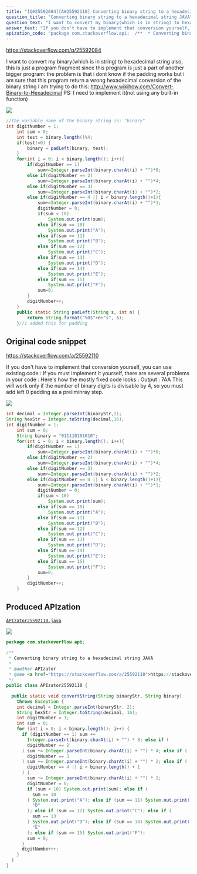 ```yaml
---
title: "[Q#25592084][A#25592110] Converting binary string to a hexadecimal string JAVA"
question_title: "Converting binary string to a hexadecimal string JAVA"
question_text: "I want to convert my binary(which is in string) to hexadecimal string also, this is just a program fragment since this program is just a part of another bigger program: the problem is that i dont know if the padding works but i am sure that this program return a wrong hexadecimal conversion of the binary string I am trying to do this: http://www.wikihow.com/Convert-Binary-to-Hexadecimal PS: I need to implement it(not using any built-in function)"
answer_text: "If you don't have to implement that conversion yourself, you can use existing code : If you must implement it yourself, there are several problems in your code : Here's how the mostly fixed code looks : Output : 7AA This will work only if the number of binary digits is divisable by 4, so you must add left 0 padding as a preliminray step."
apization_code: "package com.stackoverflow.api;  /**  * Converting binary string to a hexadecimal string JAVA  *  * @author APIzator  * @see <a href=\"https://stackoverflow.com/a/25592110\">https://stackoverflow.com/a/25592110</a>  */ public class APIzator25592110 {    public static void convertString(String binaryStr, String binary)     throws Exception {     int decimal = Integer.parseInt(binaryStr, 2);     String hexStr = Integer.toString(decimal, 16);     int digitNumber = 1;     int sum = 0;     for (int i = 0; i < binary.length(); i++) {       if (digitNumber == 1) sum +=         Integer.parseInt(binary.charAt(i) + \"\") * 8; else if (         digitNumber == 2       ) sum += Integer.parseInt(binary.charAt(i) + \"\") * 4; else if (         digitNumber == 3       ) sum += Integer.parseInt(binary.charAt(i) + \"\") * 2; else if (         digitNumber == 4 || i < binary.length() + 1       ) {         sum += Integer.parseInt(binary.charAt(i) + \"\") * 1;         digitNumber = 0;         if (sum < 10) System.out.print(sum); else if (           sum == 10         ) System.out.print(\"A\"); else if (sum == 11) System.out.print(           \"B\"         ); else if (sum == 12) System.out.print(\"C\"); else if (           sum == 13         ) System.out.print(\"D\"); else if (sum == 14) System.out.print(           \"E\"         ); else if (sum == 15) System.out.print(\"F\");         sum = 0;       }       digitNumber++;     }   } }"
---
```


https://stackoverflow.com/q/25592084

I want to convert my binary(which is in string) to hexadecimal string also, this is just a program fragment since this program is just a part of another bigger program:
the problem is that i dont know if the padding works but i am sure that this program return a wrong hexadecimal conversion of the binary string I am trying to do this:
http://www.wikihow.com/Convert-Binary-to-Hexadecimal
PS: I need to implement it(not using any built-in function)


<div class="code-logo"><img src="/stackoverflow.png" /></div>

```java
//the variable name of the binary string is: "binary"
int digitNumber = 1;
    int sum = 0;
    int test = binary.length()%4;
    if(test!=0) {
        binary = padLeft(binary, test);
    }
    for(int i = 0; i < binary.length(); i++){
        if(digitNumber == 1)
            sum+=Integer.parseInt(binary.charAt(i) + "")*8;
        else if(digitNumber == 2)
            sum+=Integer.parseInt(binary.charAt(i) + "")*4;
        else if(digitNumber == 3)
            sum+=Integer.parseInt(binary.charAt(i) + "")*2;
        else if(digitNumber == 4 || i < binary.length()+1){
            sum+=Integer.parseInt(binary.charAt(i) + "")*1;
            digitNumber = 0;
            if(sum < 10)
                System.out.print(sum);
            else if(sum == 10)
                System.out.print("A");
            else if(sum == 11)
                System.out.print("B");
            else if(sum == 12)
                System.out.print("C");
            else if(sum == 13)
                System.out.print("D");
            else if(sum == 14)
                System.out.print("E");
            else if(sum == 15)
                System.out.print("F");
            sum=0;
        }
        digitNumber++;  
    }
    public static String padLeft(String s, int n) {
        return String.format("%0$"+n+"s", s);
    }//i added this for padding
```


## Original code snippet

https://stackoverflow.com/a/25592110

If you don&#x27;t have to implement that conversion yourself, you can use existing code :
If you must implement it yourself, there are several problems in your code :
Here&#x27;s how the mostly fixed code looks :
Output :
7AA
This will work only if the number of binary digits is divisable by 4, so you must add left 0 padding as a preliminray step.

<div class="code-logo"><img src="/stackoverflow.png" /></div>

```java
int decimal = Integer.parseInt(binaryStr,2);
String hexStr = Integer.toString(decimal,16);
int digitNumber = 1;
    int sum = 0;
    String binary = "011110101010";
    for(int i = 0; i < binary.length(); i++){
        if(digitNumber == 1)
            sum+=Integer.parseInt(binary.charAt(i) + "")*8;
        else if(digitNumber == 2)
            sum+=Integer.parseInt(binary.charAt(i) + "")*4;
        else if(digitNumber == 3)
            sum+=Integer.parseInt(binary.charAt(i) + "")*2;
        else if(digitNumber == 4 || i < binary.length()+1){
            sum+=Integer.parseInt(binary.charAt(i) + "")*1;
            digitNumber = 0;
            if(sum < 10)
                System.out.print(sum);
            else if(sum == 10)
                System.out.print("A");
            else if(sum == 11)
                System.out.print("B");
            else if(sum == 12)
                System.out.print("C");
            else if(sum == 13)
                System.out.print("D");
            else if(sum == 14)
                System.out.print("E");
            else if(sum == 15)
                System.out.print("F");
            sum=0;
        }
        digitNumber++;  
    }
```

## Produced APIzation

[`APIzator25592110.java`](https://github.com/pasqualesalza/apization-temp-data/raw/master/search/APIzator25592110.java)

<div class="code-logo"><img src="/apizator.png" /></div>

```java
package com.stackoverflow.api;

/**
 * Converting binary string to a hexadecimal string JAVA
 *
 * @author APIzator
 * @see <a href="https://stackoverflow.com/a/25592110">https://stackoverflow.com/a/25592110</a>
 */
public class APIzator25592110 {

  public static void convertString(String binaryStr, String binary)
    throws Exception {
    int decimal = Integer.parseInt(binaryStr, 2);
    String hexStr = Integer.toString(decimal, 16);
    int digitNumber = 1;
    int sum = 0;
    for (int i = 0; i < binary.length(); i++) {
      if (digitNumber == 1) sum +=
        Integer.parseInt(binary.charAt(i) + "") * 8; else if (
        digitNumber == 2
      ) sum += Integer.parseInt(binary.charAt(i) + "") * 4; else if (
        digitNumber == 3
      ) sum += Integer.parseInt(binary.charAt(i) + "") * 2; else if (
        digitNumber == 4 || i < binary.length() + 1
      ) {
        sum += Integer.parseInt(binary.charAt(i) + "") * 1;
        digitNumber = 0;
        if (sum < 10) System.out.print(sum); else if (
          sum == 10
        ) System.out.print("A"); else if (sum == 11) System.out.print(
          "B"
        ); else if (sum == 12) System.out.print("C"); else if (
          sum == 13
        ) System.out.print("D"); else if (sum == 14) System.out.print(
          "E"
        ); else if (sum == 15) System.out.print("F");
        sum = 0;
      }
      digitNumber++;
    }
  }
}

```